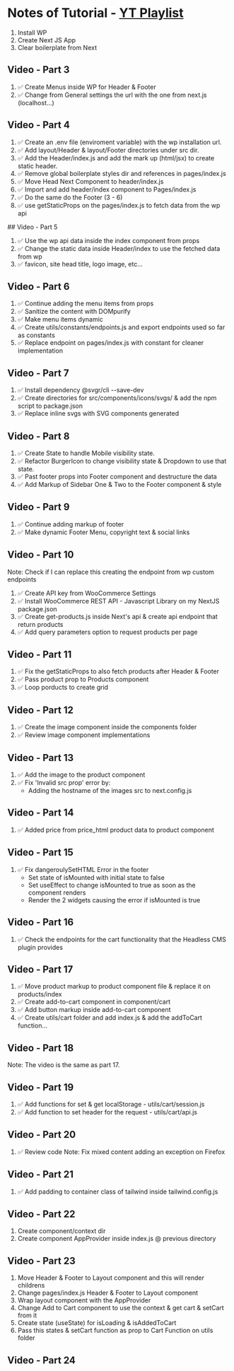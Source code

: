 # Notes of Tutorial - [YT Playlist](https://www.youtube.com/playlist?list=PLD8nQCAhR3tSRwsvzRtogv9MFkEWo5d9c "Imran Sayed - Rest WooCommerce RESTAPI")

1. Install WP
2. Create Next JS App
3. Clear boilerplate from Next

## Video - Part 3
1. ✅ Create Menus inside WP for Header & Footer
2. ✅ Change from General settings the url with the one from next.js (localhost...)

## Video - Part 4
1. ✅ Create an .env file (enviroment variable) with the wp installation url.
2. ✅ Add layout/Header & layout/Footer directories under src dir.
3. ✅ Add the Header/index.js and add the mark up (html/jsx) to create static header.
4. ✅ Remove global boilerplate styles dir and references in pages/index.js
5. ✅ Move Head Next Component to header/index.js
6. ✅ Import and add header/index component to Pages/index.js
7. ✅ Do the same do the Footer (3 - 6)
8. ✅ use getStaticProps on the pages/index.js to fetch data from the wp api

## Video - Part 5
1. ✅ Use the wp api data inside the index component from props
2. ✅ Change the static data inside Header/index to use the fetched data from wp
3. ✅ favicon, site head title, logo image, etc...

## Video - Part 6
1. ✅ Continue adding the menu items from props
2. ✅ Sanitize the content with DOMpurify
3. ✅ Make menu items dynamic
4. ✅ Create utils/constants/endpoints.js and export endpoints used so far as constants
5. ✅ Replace endpoint on pages/index.js with constant for cleaner implementation

## Video - Part 7
1. ✅ Install dependency @svgr/cli --save-dev
2. ✅ Create directories for src/components/icons/svgs/ & add the npm script to package.json
3. ✅ Replace inline svgs with SVG components generated

## Video - Part 8
1. ✅ Create State to handle Mobile visibility state.
2. ✅ Refactor BurgerIcon to change visibility state & Dropdown to use that state.
3. ✅ Past footer props into Footer component and destructure the data
4. ✅ Add Markup of Sidebar One & Two to the Footer component & style

## Video - Part 9
1. ✅ Continue adding markup of footer
2. ✅ Make dynamic Footer Menu, copyright text & social links

## Video - Part 10

Note: Check if I can replace this creating the endpoint from wp custom endpoints

1. ✅ Create API key from WooCommerce Settings
2. ✅ Install WooCommerce REST API - Javascript Library on my NextJS package.json
3. ✅ Create get-products.js inside Next's api & create api endpoint that return products
4. ✅ Add query parameters option to request products per page

## Video - Part 11
1. ✅ Fix the getStaticProps to also  fetch products after Header & Footer
2. ✅ Pass product prop to Products  component
3. ✅ Loop porducts to create grid 

## Video - Part 12
1. ✅ Create the image component inside the components folder
2. ✅ Review image component implementations

## Video - Part 13
1. ✅ Add the image to the product component
2. ✅ Fix 'Invalid src prop' error by:
    - Adding the hostname of the images src to next.config.js

## Video - Part 14
1. ✅ Added price from price_html product data to product component

## Video - Part 15
1. ✅ Fix dangeroulySetHTML Error in the footer
    - Set state of isMounted with initial state to false
    - Set useEffect to change isMounted to true as soon as the component renders
    - Render the 2 widgets causing the error if isMounted is true

## Video - Part 16
1. ✅ Check the endpoints for the cart functionality that the  Headless CMS plugin provides

## Video - Part 17
1. ✅ Move product markup to product component file & replace it on products/index
2. ✅ Create add-to-cart component in component/cart
3. ✅ Add button markup inside add-to-cart component
4. ✅ Create utils/cart folder and add index.js & add the addToCart function...

## Video - Part 18
Note: The video is the same as part 17.

## Video - Part 19
1. ✅ Add functions for set & get localStorage - utils/cart/session.js
2. ✅ Add function to set header for the request - utils/cart/api.js

## Video - Part 20
1. ✅ Review code
Note: Fix mixed content adding an exception on Firefox

## Video - Part 21
1. ✅ Add padding to container class of tailwind inside tailwind.config.js

## Video - Part 22
1. Create component/context dir
2. Create component AppProvider inside index.js @ previous directory

## Video - Part 23
1. Move Header & Footer to Layout component and this will render childrens
2. Change pages/index.js Header & Footer to Layout component
3. Wrap layout component with the AppProvider
4. Change Add to Cart component to use the context & get cart & setCart from it
5. Create state (useState) for isLoading & isAddedToCart 
6. Pass this states & setCart function as prop to Cart Function on utils folder

## Video - Part 24